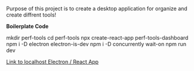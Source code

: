 Purpose of this project is to create a desktop application for organize and create diffrent tools!

**Boilerplate Code**

mkdir perf-tools
cd perf-tools
npx create-react-app perf-tools-dashboard
npm i -D electron electron-is-dev
npm i -D concurrently wait-on
npm run dev

[Link to localhost Electron / React App](http://localhost:3000)
